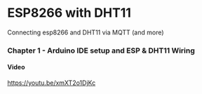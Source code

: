 # ESP8266 with DHT11 
Connecting esp8266 and DHT11 via MQTT (and more) 


### Chapter 1 - Arduino IDE setup and ESP & DHT11 Wiring
#### Video
https://youtu.be/xmXT2o1DjKc
